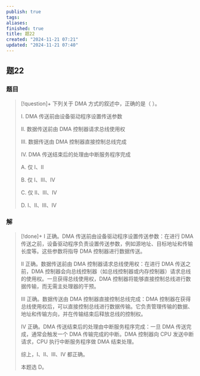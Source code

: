 ```yaml
---
publish: true
tags: 
aliases: 
finished: true
title: 题22
created: "2024-11-21 07:21"
updated: "2024-11-21 07:40"
---
```

## 题22
### 题目
> [!question]+
> 下列关于 DMA 方式的叙述中，正确的是（ ）。
> 
> Ⅰ. DMA 传送前由设备驱动程序设置传送参数
> 
> Ⅱ. 数据传送前由 DMA 控制器请求总线使用权
> 
> Ⅲ. 数据传送由 DMA 控制器直接控制总线完成
> 
> Ⅳ. DMA 传送结束后的处理由中断服务程序完成
> 
> A. 仅 Ⅰ、Ⅱ
> 
> B. 仅 Ⅰ、Ⅲ、Ⅳ
> 
> C. 仅 Ⅱ、Ⅲ、Ⅳ
> 
> D. Ⅰ、Ⅱ、Ⅲ、Ⅳ
### 解
> [!done]+
> Ⅰ 正确。DMA 传送前由设备驱动程序设置传送参数：在进行 DMA 传送之前，设备驱动程序负责设置传送参数，例如源地址、目标地址和传输长度等。这些参数将指导 DMA 控制器进行数据传送。
> 
> Ⅱ 正确。数据传送前由 DMA 控制器请求总线使用权：在进行 DMA 传送之前，DMA 控制器会向总线控制器（如总线控制器或内存控制器）请求总线的使用权。一旦获得总线使用权，DMA 控制器将能够直接控制总线进行数据传输，而无需主处理器的干预。
> 
> Ⅲ 正确。数据传送由 DMA 控制器直接控制总线完成：DMA 控制器在获得总线使用权后，可以直接控制总线进行数据传输。它负责管理传输的数据、地址和传输方向，并在传输结束后释放总线的控制权。
> 
> Ⅳ 正确。DMA 传送结束后的处理由中断服务程序完成：一旦 DMA 传送完成，通常会触发一个 DMA 传输完成的中断。DMA 控制器向 CPU 发送中断请求，CPU 执行中断服务程序做 DMA 结束处理。
> 
> 综上，Ⅰ、Ⅱ、Ⅲ、Ⅳ 都正确。
> 
> 本题选 D。